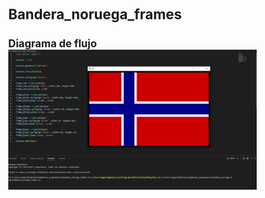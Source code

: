 # Bandera_noruega_frames

## Diagrama de flujo ![Diagrama de flujo](diagrama.png "Diagrama de flujo")